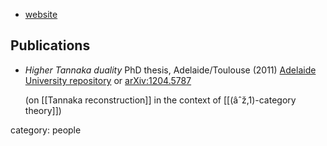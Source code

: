 
* [website](http://www.math.harvard.edu/people/WallbridgeJames.html)

## Publications

* _Higher Tannaka duality_ PhD thesis, Adelaide/Toulouse (2011) [Adelaide University repository](http://digital.library.adelaide.edu.au/dspace/bitstream/2440/69436/1/02whole.pdf) or [arXiv:1204.5787](http://arxiv.org/abs/1204.5787)

  (on [[Tannaka reconstruction]] in the context of [[(âˆž,1)-category theory]])

category: people